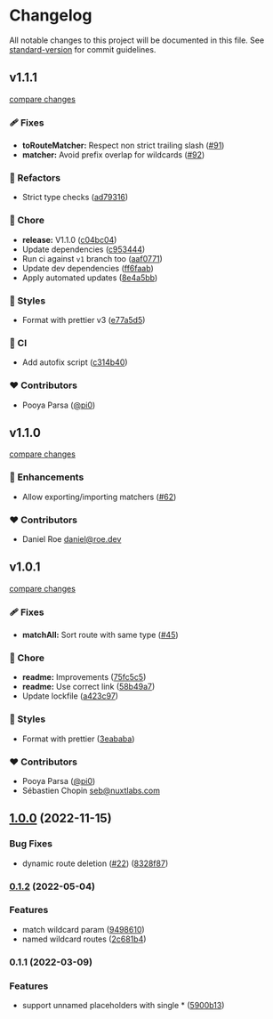 # Changelog

All notable changes to this project will be documented in this file. See [standard-version](https://github.com/conventional-changelog/standard-version) for commit guidelines.

## v1.1.1

[compare changes](https://github.com/unjs/radix3/compare/v1.1.0...v1.1.1)

### 🩹 Fixes

- **toRouteMatcher:** Respect non strict trailing slash ([#91](https://github.com/unjs/radix3/pull/91))
- **matcher:** Avoid prefix overlap for wildcards ([#92](https://github.com/unjs/radix3/pull/92))

### 💅 Refactors

- Strict type checks ([ad79316](https://github.com/unjs/radix3/commit/ad79316))

### 🏡 Chore

- **release:** V1.1.0 ([c04bc04](https://github.com/unjs/radix3/commit/c04bc04))
- Update dependencies ([c953444](https://github.com/unjs/radix3/commit/c953444))
- Run ci against `v1` branch too ([aaf0771](https://github.com/unjs/radix3/commit/aaf0771))
- Update dev dependencies ([ff6faab](https://github.com/unjs/radix3/commit/ff6faab))
- Apply automated updates ([8e4a5bb](https://github.com/unjs/radix3/commit/8e4a5bb))

### 🎨 Styles

- Format with prettier v3 ([e77a5d5](https://github.com/unjs/radix3/commit/e77a5d5))

### 🤖 CI

- Add autofix script ([c314b40](https://github.com/unjs/radix3/commit/c314b40))

### ❤️ Contributors

- Pooya Parsa ([@pi0](http://github.com/pi0))

## v1.1.0

[compare changes](https://github.com/unjs/radix3/compare/v1.0.1...v1.1.0)


### 🚀 Enhancements

  - Allow exporting/importing matchers ([#62](https://github.com/unjs/radix3/pull/62))

### ❤️  Contributors

- Daniel Roe <daniel@roe.dev>

## v1.0.1

[compare changes](https://github.com/unjs/radix3/compare/v1.0.0...v1.0.1)


### 🩹 Fixes

  - **matchAll:** Sort route with same type ([#45](https://github.com/unjs/radix3/pull/45))

### 🏡 Chore

  - **readme:** Improvements ([75fc5c5](https://github.com/unjs/radix3/commit/75fc5c5))
  - **readme:** Use correct link ([58b49a7](https://github.com/unjs/radix3/commit/58b49a7))
  - Update lockfile ([a423c97](https://github.com/unjs/radix3/commit/a423c97))

### 🎨 Styles

  - Format with prettier ([3eababa](https://github.com/unjs/radix3/commit/3eababa))

### ❤️  Contributors

- Pooya Parsa ([@pi0](http://github.com/pi0))
- Sébastien Chopin <seb@nuxtlabs.com>

## [1.0.0](https://github.com/unjs/radix3/compare/v0.2.1...v1.0.0) (2022-11-15)


### Bug Fixes

* dynamic route deletion ([#22](https://github.com/unjs/radix3/issues/22)) ([8328f87](https://github.com/unjs/radix3/commit/8328f87a241ab9f7ceabc0e0d2c23dfd456f3c3c))

### [0.1.2](https://github.com/unjs/radix3/compare/v0.1.1...v0.1.2) (2022-05-04)


### Features

* match wildcard param ([9498610](https://github.com/unjs/radix3/commit/9498610c18e5f10a3780f9653cb1dca8157c0e21))
* named wildcard routes ([2c681b4](https://github.com/unjs/radix3/commit/2c681b41ab787f7f33b910d86253761814e39910))

### 0.1.1 (2022-03-09)


### Features

* support unnamed placeholders with single * ([5900b13](https://github.com/unjs/radix3/commit/5900b135ef6a255713356c242455d837fd295751))
